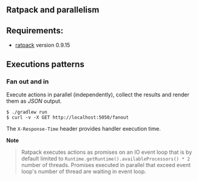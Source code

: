 Ratpack and parallelism
-----------------------------

## Requirements:

* [ratpack](http://ratpack.io) version 0.9.15

## Executions patterns

### Fan out and in

Execute actions in parallel (independently), collect the results and render them as *JSON* output.

    $ ./gradlew run
    $ curl -v -X GET http://localhost:5050/fanout

The ```X-Response-Time``` header provides handler execution time.

**Note**

> Ratpack executes actions as promises on an IO event loop that is by default limited to ```Runtime.getRuntime().availableProcessors() * 2```
number of threads. Promises executed in parallel that exceed event loop's number of thread are waiting in event loop.


